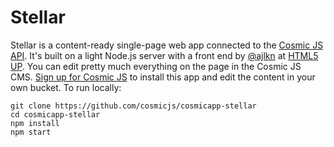 # Stellar
Stellar is a content-ready single-page web app connected to the [Cosmic JS API](https://cosmicjs.com).  It's built on a light Node.js server with a front end by [@ajlkn](https://twitter.com/ajlkn) at [HTML5 UP](https://html5up.net/).  You can edit pretty much everything on the page in the Cosmic JS CMS.  [Sign up for Cosmic JS](https://cosmicjs.com) to install this app and edit the content in your own bucket.  To run locally:

```
git clone https://github.com/cosmicjs/cosmicapp-stellar
cd cosmicapp-stellar
npm install
npm start
```